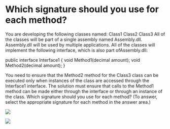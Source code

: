 ﻿# Which signature should you use for each method?

You are developing the following classes named:
Class1
Class2
Class3
All of the classes will be part of a single assembly named Assembly.dll. Assembly.dll will be
used by multiple applications.
All of the classes will implement the following interface, which is also part ofAssembly.dll:

public interface Interface1
{
void Method1(decimal amount);
void Method2(decimal amount);
}

You need to ensure that the Method2 method for the Class3 class can be executed only
when instances of the class are accessed through the Interface1 interface. The solution
must ensure that calls to the Method1 method can be made either through the interface or
through an instance of the class.
Which signature should you use for each method? (To answer, select the appropriate
signature for each method in the answer area.)

![](https://cdn.briefmenow.org/wp-content/uploads/70-483-v2/154.jpg)

![](https://cdn.briefmenow.org/wp-content/uploads/70-483-v2/155.jpg)
